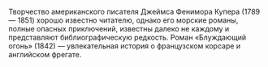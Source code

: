 <!--2017-01-07 12:31:56-->
Творчество американского писателя Джеймса Фенимора Купера (1789 — 1851) хорошо известно читателю, однако его морские романы, полные опасных приключений, известны далеко не каждому и представляют библиографическую редкость.
Роман «Блуждающий огонь» (1842) — увлекательная история о французском корсаре и английском фрегате.
